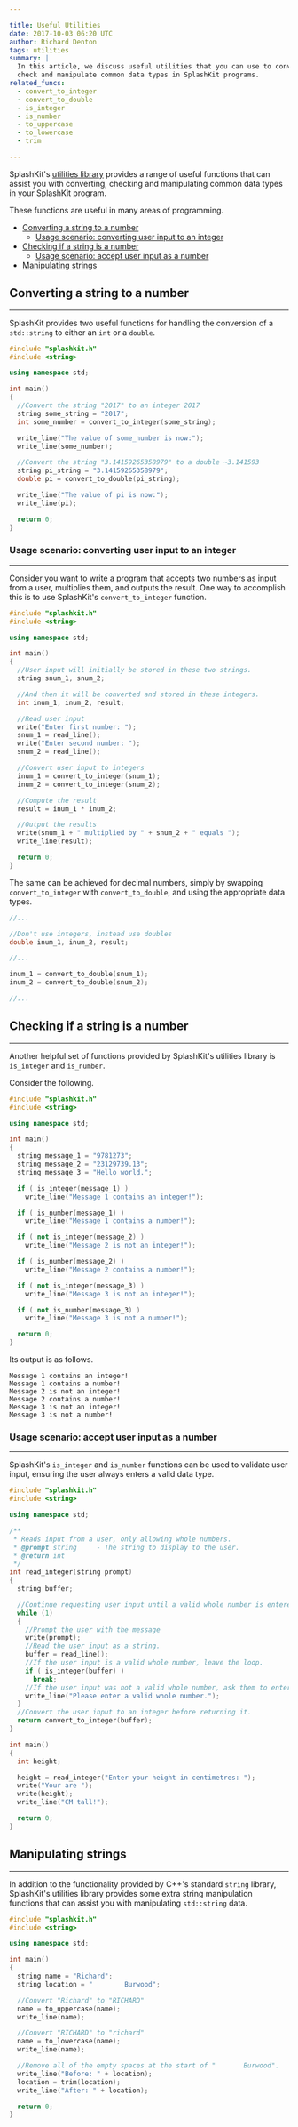 ```yaml
---

title: Useful Utilities
date: 2017-10-03 06:20 UTC
author: Richard Denton
tags: utilities
summary: |
  In this article, we discuss useful utilities that you can use to convert,
  check and manipulate common data types in SplashKit programs.
related_funcs:
  - convert_to_integer
  - convert_to_double
  - is_integer
  - is_number
  - to_uppercase
  - to_lowercase
  - trim

---
```


SplashKit's [utilities library](/api/utilities) provides a range of useful functions that can assist you with converting, checking and manipulating common data types in your SplashKit program.

These functions are useful in many areas of programming.

* [Converting a string to a number](#convert-string-to-number)
  * [Usage scenario: converting user input to an integer](#convert-user-input-to-int)
* [Checking if a string is a number](#check-if-string-is-number)
  * [Usage scenario: accept user input as a number](#accept-user-input-as-number)
* [Manipulating strings](#manipulating-strings)

## Converting a string to a number
<hr id="convert-string-to-number">

SplashKit provides two useful functions for handling the conversion of a ```std::string``` to either an ```int``` or a ```double```.

```c++
#include "splashkit.h"
#include <string>

using namespace std;

int main()
{
  //Convert the string "2017" to an integer 2017
  string some_string = "2017";
  int some_number = convert_to_integer(some_string);

  write_line("The value of some_number is now:");
  write_line(some_number);

  //Convert the string "3.14159265358979" to a double ~3.141593
  string pi_string = "3.14159265358979";
  double pi = convert_to_double(pi_string);

  write_line("The value of pi is now:");
  write_line(pi);

  return 0;
}
```

### Usage scenario: converting user input to an integer
<hr id="convert-user-input-to-int">

Consider you want to write a program that accepts two numbers as input from a user, multiplies them, and outputs the result. One way to accomplish this is to use SplashKit's ```convert_to_integer``` function.

```c++
#include "splashkit.h"
#include <string>

using namespace std;

int main()
{
  //User input will initially be stored in these two strings.
  string snum_1, snum_2;

  //And then it will be converted and stored in these integers.
  int inum_1, inum_2, result;

  //Read user input
  write("Enter first number: ");
  snum_1 = read_line();
  write("Enter second number: ");
  snum_2 = read_line();

  //Convert user input to integers
  inum_1 = convert_to_integer(snum_1);
  inum_2 = convert_to_integer(snum_2);

  //Compute the result
  result = inum_1 * inum_2;

  //Output the results
  write(snum_1 + " multiplied by " + snum_2 + " equals ");
  write_line(result);

  return 0;
}
```

The same can be achieved for decimal numbers, simply by swapping ```convert_to_integer``` with ```convert_to_double```, and using the appropriate data types.

```c++
//...

//Don't use integers, instead use doubles
double inum_1, inum_2, result;

//...

inum_1 = convert_to_double(snum_1);
inum_2 = convert_to_double(snum_2);

//...
```

## Checking if a string is a number
<hr id="check-if-string-is-number">

Another helpful set of functions provided by SplashKit's utilities library is ```is_integer``` and ```is_number```.

Consider the following.

```c++
#include "splashkit.h"
#include <string>

using namespace std;

int main()
{
  string message_1 = "9781273";
  string message_2 = "23129739.13";
  string message_3 = "Hello world.";

  if ( is_integer(message_1) )
    write_line("Message 1 contains an integer!");

  if ( is_number(message_1) )
    write_line("Message 1 contains a number!");

  if ( not is_integer(message_2) )
    write_line("Message 2 is not an integer!");

  if ( is_number(message_2) )
    write_line("Message 2 contains a number!");

  if ( not is_integer(message_3) )
    write_line("Message 3 is not an integer!");

  if ( not is_number(message_3) )
    write_line("Message 3 is not a number!");

  return 0;
}
```

Its output is as follows.

```
Message 1 contains an integer!
Message 1 contains a number!
Message 2 is not an integer!
Message 2 contains a number!
Message 3 is not an integer!
Message 3 is not a number!
```

### Usage scenario: accept user input as a number
<hr id="accept-user-input-as-number">

SplashKit's ```is_integer``` and ```is_number``` functions can be used to validate user input, ensuring the user always enters a valid data type.

```c++
#include "splashkit.h"
#include <string>

using namespace std;

/**
 * Reads input from a user, only allowing whole numbers.
 * @prompt string     - The string to display to the user.
 * @return int
 */
int read_integer(string prompt)
{
  string buffer;

  //Continue requesting user input until a valid whole number is entered.
  while (1)
  {
    //Prompt the user with the message
    write(prompt);
    //Read the user input as a string.
    buffer = read_line();
    //If the user input is a valid whole number, leave the loop.
    if ( is_integer(buffer) )
      break;
    //If the user input was not a valid whole number, ask them to enter a whole number.
    write_line("Please enter a valid whole number.");
  }
  //Convert the user input to an integer before returning it.
  return convert_to_integer(buffer);
}

int main()
{
  int height;

  height = read_integer("Enter your height in centimetres: ");
  write("Your are ");
  write(height);
  write_line("CM tall!");

  return 0;
}
```

## Manipulating strings
<hr id="manipulating-strings">

In addition to the functionality provided by C++'s standard ```string``` library, SplashKit's utilities library provides some extra string manipulation functions that can assist you with manipulating ```std::string``` data.

```c++
#include "splashkit.h"
#include <string>

using namespace std;

int main()
{
  string name = "Richard";
  string location = "        Burwood";

  //Convert "Richard" to "RICHARD"
  name = to_uppercase(name);
  write_line(name);

  //Convert "RICHARD" to "richard"
  name = to_lowercase(name);
  write_line(name);

  //Remove all of the empty spaces at the start of "       Burwood".
  write_line("Before: " + location);
  location = trim(location);
  write_line("After: " + location);

  return 0;
}
```


